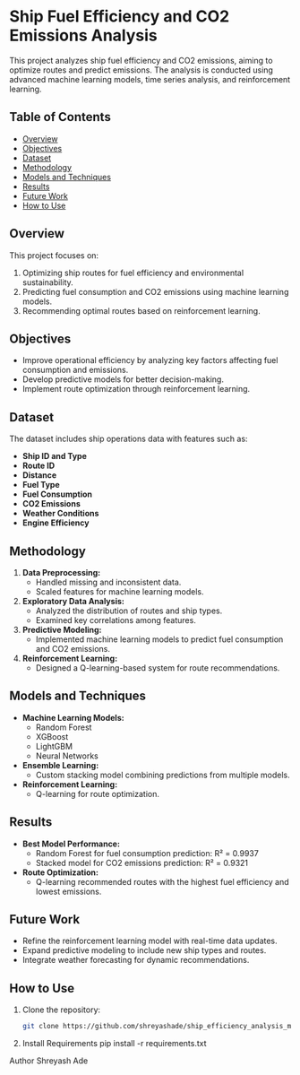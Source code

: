 # Ship Fuel Efficiency and CO2 Emissions Analysis

This project analyzes ship fuel efficiency and CO2 emissions, aiming to optimize routes and predict emissions. The analysis is conducted using advanced machine learning models, time series analysis, and reinforcement learning.

## Table of Contents
- [Overview](#overview)
- [Objectives](#objectives)
- [Dataset](#dataset)
- [Methodology](#methodology)
- [Models and Techniques](#models-and-techniques)
- [Results](#results)
- [Future Work](#future-work)
- [How to Use](#how-to-use)

## Overview
This project focuses on:
1. Optimizing ship routes for fuel efficiency and environmental sustainability.
2. Predicting fuel consumption and CO2 emissions using machine learning models.
3. Recommending optimal routes based on reinforcement learning.

## Objectives
- Improve operational efficiency by analyzing key factors affecting fuel consumption and emissions.
- Develop predictive models for better decision-making.
- Implement route optimization through reinforcement learning.

## Dataset
The dataset includes ship operations data with features such as:
- **Ship ID and Type**
- **Route ID**
- **Distance**
- **Fuel Type**
- **Fuel Consumption**
- **CO2 Emissions**
- **Weather Conditions**
- **Engine Efficiency**

## Methodology
1. **Data Preprocessing:**
   - Handled missing and inconsistent data.
   - Scaled features for machine learning models.
2. **Exploratory Data Analysis:**
   - Analyzed the distribution of routes and ship types.
   - Examined key correlations among features.
3. **Predictive Modeling:**
   - Implemented machine learning models to predict fuel consumption and CO2 emissions.
4. **Reinforcement Learning:**
   - Designed a Q-learning-based system for route recommendations.

## Models and Techniques
- **Machine Learning Models:**
  - Random Forest
  - XGBoost
  - LightGBM
  - Neural Networks
- **Ensemble Learning:**
  - Custom stacking model combining predictions from multiple models.
- **Reinforcement Learning:**
  - Q-learning for route optimization.

## Results
- **Best Model Performance:**
  - Random Forest for fuel consumption prediction: R² = 0.9937
  - Stacked model for CO2 emissions prediction: R² = 0.9321
- **Route Optimization:**
  - Q-learning recommended routes with the highest fuel efficiency and lowest emissions.

## Future Work
- Refine the reinforcement learning model with real-time data updates.
- Expand predictive modeling to include new ship types and routes.
- Integrate weather forecasting for dynamic recommendations.

## How to Use
1. Clone the repository:
   ```bash
   git clone https://github.com/shreyashade/ship_efficiency_analysis_modeling_deployment.git

2. Install Requirements
pip install -r requirements.txt

Author
Shreyash Ade
